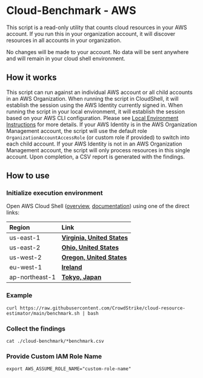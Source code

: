 # Cloud-Benchmark - AWS

This script is a read-only utility that counts cloud resources in your AWS account. If you run this in your organization account, it will discover resources in all accounts in your organization.

No changes will be made to your account. No data will be sent anywhere and will remain in your cloud shell environment.

## How it works
This script can run against an individual AWS account or all child accounts in an AWS Organization. When running the script in CloudShell, it will establish the session using the AWS Identity currently signed in. When running the script in your local environment, it will establish the session based on your AWS CLI configuration. Please see [Local Environment Instructions](../README.md) for more details. If your AWS Identity is in the AWS Organization Management account, the script will use the default role `OrganizationAccountAccessRole` (or custom role if provided) to switch into each child account.  If your AWS Identity is not in an AWS Organization Management account, the script will only process resources in this single account. Upon completion, a CSV report is generated with the findings.

## How to use

### Initialize execution environment

Open AWS Cloud Shell ([overview](https://aws.amazon.com/cloudshell/), [documentation](https://docs.aws.amazon.com/cloudshell/latest/userguide/welcome.html)) using one of the direct links:

| Region | Link |
| :--- | :--- |
| us-east-1 | **[Virginia, United States](https://us-east-1.console.aws.amazon.com/cloudshell/home?region=us-east-1)** |
| us-east-2 | **[Ohio, United States](https://us-east-2.console.aws.amazon.com/cloudshell/home?region=us-east-2)** |
| us-west-2 | **[Oregon, United States](https://us-west-2.console.aws.amazon.com/cloudshell/home?region=us-west-2)** |
| eu-west-1 | **[Ireland](https://eu-west-1.console.aws.amazon.com/cloudshell/home?region=eu-west-1)** |
| ap-northeast-1 | **[Tokyo, Japan](https://ap-northeast-1.console.aws.amazon.com/cloudshell/home?region=ap-northeast-1)** |

### Example

```shell
curl https://raw.githubusercontent.com/CrowdStrike/cloud-resource-estimator/main/benchmark.sh | bash
```

### Collect the findings

```shell
cat ./cloud-benchmark/*benchmark.csv
```

### Provide Custom IAM Role Name

```shell
export AWS_ASSUME_ROLE_NAME="custom-role-name"
```
